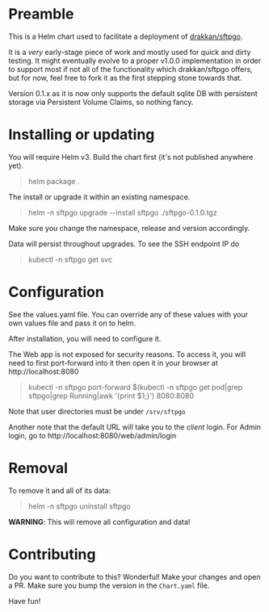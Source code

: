 # Preamble
This is a Helm chart used to facilitate a deployment of [drakkan/sftpgo](https://github.com/drakkan/sftpgo).

It is a *very* early-stage piece of work and mostly used for quick and dirty testing. It might eventually evolve to a proper v1.0.0 implementation in order to support most if not all of the functionality which drakkan/sftpgo offers, but for now, feel free to fork it as the first stepping stone towards that.

Version 0.1.x as it is now only supports the default sqlite DB with persistent storage via Persistent Volume Claims, so nothing fancy.

# Installing or updating
You will require Helm v3. Build the chart first (it's not published anywhere yet).

> helm package .

The install or upgrade it within an existing namespace.

> helm -n sftpgo upgrade --install sftpgo ./sftpgo-0.1.0.tgz

Make sure you change the namespace, release and version accordingly.

Data will persist throughout upgrades. To see the SSH endpoint IP do

> kubectl -n sftpgo get svc

# Configuration
See the values.yaml file. You can override any of these values with your own values file and pass it on to helm.

After installation, you will need to configure it.

The Web app is not exposed for security reasons. To access it, you will need to first port-forward into it then open it in your browser at http://localhost:8080

> kubectl -n sftpgo port-forward $(kubectl -n sftpgo get pod|grep sftpgo|grep Running|awk '{print $1;}') 8080:8080

Note that user directories must be under `/srv/sftpgo`

Another note that the default URL will take you to the *client* login. For Admin login, go to http://localhost:8080/web/admin/login

# Removal
To remove it and all of its data:

> helm -n sftpgo uninstall sftpgo

**WARNING**: This will remove all configuration and data!

# Contributing
Do you want to contribute to this? Wonderful! Make your changes and open a PR. Make sure you bump the version in the `Chart.yaml` file.

Have fun!
